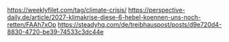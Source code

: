 https://weeklyfilet.com/tag/climate-crisis/
https://perspective-daily.de/article/2027-klimakrise-diese-6-hebel-koennen-uns-noch-retten/FAAh7xOp
https://steadyhq.com/de/treibhauspost/posts/d9e720d4-8830-4720-be39-74533c3dc44e